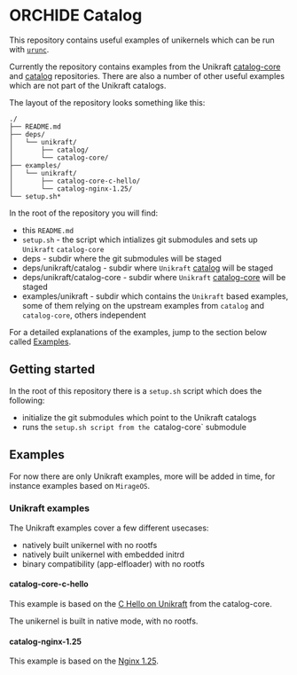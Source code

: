 # ORCHIDE Catalog

This repository contains useful examples of unikernels which can be run with [`urunc`](https://github.com/urunc-dev/urunc).

Currently the repository contains examples from the Unikraft [catalog-core](https://github.com/unikraft/catalog-core) and [catalog](https://github.com/unikraft/catalog) repositories.
There are also a number of other useful examples which are not part of the Unikraft catalogs.

The layout of the repository looks something like this:

```console
./
├── README.md
├── deps/
│   └── unikraft/
│       ├── catalog/
│       └── catalog-core/
├── examples/
│   └── unikraft/
│       ├── catalog-core-c-hello/
│       └── catalog-nginx-1.25/
└── setup.sh*

```

In the root of the repository you will find:
* this `README.md`
* `setup.sh` - the script which intializes git submodules and sets up `Unikraft` `catalog-core`
* deps - subdir where the git submodules will be staged
* deps/unikraft/catalog - subdir where `Unikraft` [catalog](https://github.com/unikraft/catalog) will be staged
* deps/unikraft/catalog-core - subdir where `Unikraft` [catalog-core](https://github.com/unikraft/catalog-core) will be staged
* examples/unikraft - subdir which contains the `Unikraft` based examples, some of them relying on the upstream examples from `catalog` and `catalog-core`, others independent

For a detailed explanations of the examples, jump to the section below called [Examples](#examples).

## Getting started

In the root of this repository there is a `setup.sh` script which does the following:

* initialize the git submodules which point to the Unikraft catalogs
* runs the `setup.sh script from the `catalog-core` submodule

## Examples

For now there are only Unikraft examples, more will be added in time, for instance examples based on `MirageOS`.

### Unikraft examples

The Unikraft examples cover a few different usecases:

* natively built unikernel with no rootfs
* natively built unikernel with embedded initrd
* binary compatibility (app-elfloader) with no rootfs

#### catalog-core-c-hello

This example is based on the [C Hello on Unikraft](https://github.com/unikraft/catalog-core/tree/scripts/c-hello) from the catalog-core.

The unikernel is built in native mode, with no rootfs.

#### catalog-nginx-1.25

This example is based on the [Nginx 1.25](https://github.com/unikraft/catalog/tree/main/library/nginx/1.25).


